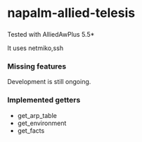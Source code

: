 # napalm-allied-telesis

### 

Tested with AlliedAwPlus 5.5*

It uses netmiko,ssh

### Missing features

Development is still ongoing.

### Implemented getters

 * get_arp_table
 * get_environment
 * get_facts

